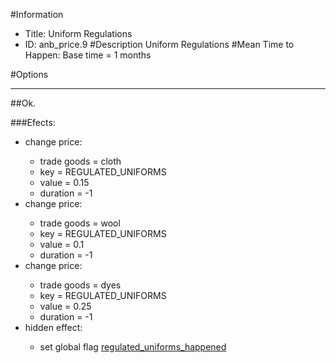 #Information
 - Title: Uniform Regulations
 - ID: anb_price.9
#Description
Uniform Regulations
#Mean Time to Happen:
Base time = 1 months

#Options

___
##Ok.

###Efects:<ul><li>change price:</li><ul><li>trade goods = cloth</li><li>key = REGULATED_UNIFORMS</li><li>value = 0.15</li><li>duration = -1</li></ul><li>change price:</li><ul><li>trade goods = wool</li><li>key = REGULATED_UNIFORMS</li><li>value = 0.1</li><li>duration = -1</li></ul><li>change price:</li><ul><li>trade goods = dyes</li><li>key = REGULATED_UNIFORMS</li><li>value = 0.25</li><li>duration = -1</li></ul><li>hidden effect:</li><ul><li>set global flag [regulated_uniforms_happened](../flags/regulated_uniforms_happened.md)</li></ul></ul>

